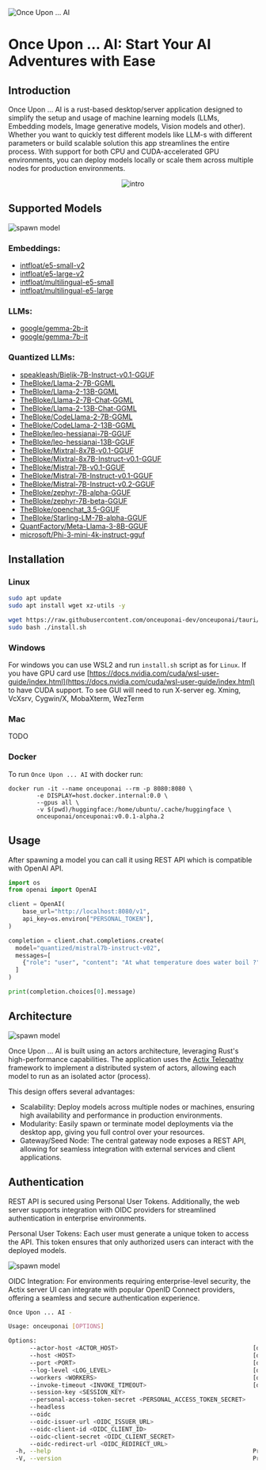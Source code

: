 <img src=".github/splash.png" alt="Once Upon ... AI" />

# Once Upon ... AI: Start Your AI Adventures with Ease

## Introduction

Once Upon ... AI is a rust-based desktop/server application designed to simplify the setup and usage of machine learning models (LLMs, Embedding models, Image generative models, Vision models and other). 
Whether you want to quickly test different models like LLM-s with different parameters or build scalable solution this app streamlines the entire process.
With support for both CPU and CUDA-accelerated GPU environments, you can deploy models locally or scale them across multiple nodes for production environments. 

<p align="center">
    <img src=".github/intro.gif" alt="intro" />
</p>

## Supported Models


<img src=".github/spawn_model.png" alt="spawn model" />

### Embeddings: 
* [intfloat/e5-small-v2](https://huggingface.co/intfloat/e5-small-v2)
* [intfloat/e5-large-v2](https://huggingface.co/intfloat/e5-large-v2)
* [intfloat/multilingual-e5-small](https://huggingface.co/intfloat/multilingual-e5-small)
* [intfloat/multilingual-e5-large](https://huggingface.co/intfloat/multilingual-e5-large)

### LLMs:
* [google/gemma-2b-it](https://huggingface.co/google/gemma-2b-it)
* [google/gemma-7b-it](https://huggingface.co/google/gemma-7b-it)

### Quantized LLMs:
* [speakleash/Bielik-7B-Instruct-v0.1-GGUF](https://huggingface.co/speakleash/Bielik-7B-Instruct-v0.1-GGUF)
* [TheBloke/Llama-2-7B-GGML](https://huggingface.co/TheBloke/Llama-2-7B-GGML)
* [TheBloke/Llama-2-13B-GGML](https://huggingface.co/TheBloke/Llama-2-13B-GGML)
* [TheBloke/Llama-2-7B-Chat-GGML](https://huggingface.co/TheBloke/Llama-2-7B-Chat-GGML)
* [TheBloke/Llama-2-13B-Chat-GGML](https://huggingface.co/TheBloke/Llama-2-13B-Chat-GGML)
* [TheBloke/CodeLlama-2-7B-GGML](https://huggingface.co/TheBloke/CodeLlama-2-7B-GGML)
* [TheBloke/CodeLlama-2-13B-GGML](https://huggingface.co/TheBloke/CodeLlama-2-13B-GGML)
* [TheBloke/leo-hessianai-7B-GGUF](https://huggingface.co/TheBloke/leo-hessianai-7B-GGUF)
* [TheBloke/leo-hessianai-13B-GGUF](https://huggingface.co/TheBloke/leo-hessianai-13B-GGUF)
* [TheBloke/Mixtral-8x7B-v0.1-GGUF](https://huggingface.co/TheBloke/Mixtral-8x7B-v0.1-GGUF)
* [TheBloke/Mixtral-8x7B-Instruct-v0.1-GGUF](https://huggingface.co/TheBloke/Mixtral-8x7B-Instruct-v0.1-GGUF)
* [TheBloke/Mistral-7B-v0.1-GGUF](https://huggingface.co/TheBloke/Mistral-7B-v0.1-GGUF)
* [TheBloke/Mistral-7B-Instruct-v0.1-GGUF](https://huggingface.co/TheBloke/Mistral-7B-Instruct-v0.1-GGUF)
* [TheBloke/Mistral-7B-Instruct-v0.2-GGUF](https://huggingface.co/TheBloke/Mistral-7B-Instruct-v0.2-GGUF)
* [TheBloke/zephyr-7B-alpha-GGUF](https://huggingface.co/TheBloke/zephyr-7B-alpha-GGUF)
* [TheBloke/zephyr-7B-beta-GGUF](https://huggingface.co/TheBloke/zephyr-7B-beta-GGUF)
* [TheBloke/openchat_3.5-GGUF](https://huggingface.co/TheBloke/openchat_3.5-GGUF)
* [TheBloke/Starling-LM-7B-alpha-GGUF](https://huggingface.co/TheBloke/Starling-LM-7B-alpha-GGUF)
* [QuantFactory/Meta-Llama-3-8B-GGUF](https://huggingface.co/QuantFactory/Meta-Llama-3-8B-GGUF)
* [microsoft/Phi-3-mini-4k-instruct-gguf](https://huggingface.co/microsoft/Phi-3-mini-4k-instruct-gguf)

## Installation

### Linux

```bash
sudo apt update
sudo apt install wget xz-utils -y

wget https://raw.githubusercontent.com/onceuponai-dev/onceuponai/tauri/scripts/install.sh
sudo bash ./install.sh
```

### Windows

For windows you can use WSL2 and run `install.sh` script as for `Linux`. 
If you have GPU card use [https://docs.nvidia.com/cuda/wsl-user-guide/index.html](https://docs.nvidia.com/cuda/wsl-user-guide/index.html)
to have CUDA support.
To see GUI will need to run X-server eg. Xming, VcXsrv, Cygwin/X, MobaXterm, WezTerm

### Mac 

TODO

### Docker

To run `Once Upon ... AI` with docker run:
```
docker run -it --name onceuponai --rm -p 8080:8080 \
        -e DISPLAY=host.docker.internal:0.0 \
        --gpus all \
        -v $(pwd)/huggingface:/home/ubuntu/.cache/huggingface \
        onceuponai/onceuponai:v0.0.1-alpha.2
```

## Usage

After spawning a model you can call it using REST API which is compatible with OpenAI API.

```python
import os
from openai import OpenAI

client = OpenAI(
    base_url="http://localhost:8080/v1",
    api_key=os.environ["PERSONAL_TOKEN"],
)

completion = client.chat.completions.create(
  model="quantized/mistral7b-instruct-v02",
  messages=[
    {"role": "user", "content": "At what temperature does water boil ?"}
  ]
)

print(completion.choices[0].message)
```

## Architecture


<img src=".github/architecture_multinode.jpeg" alt="spawn model" />

Once Upon ... AI is built using an actors architecture, leveraging Rust's high-performance capabilities. 
The application uses the [Actix Telepathy](https://github.com/wenig/actix-telepathy) framework to implement a distributed system of actors, 
allowing each model to run as an isolated actor (process). 

This design offers several advantages:
* Scalability: Deploy models across multiple nodes or machines, ensuring high availability and performance in production environments.
* Modularity: Easily spawn or terminate model deployments via the desktop app, giving you full control over your resources.
* Gateway/Seed Node: The central gateway node exposes a REST API, allowing for seamless integration with external services and client applications.

## Authentication

REST API is secured using Personal User Tokens. 
Additionally, the web server supports integration with OIDC providers for streamlined authentication in enterprise environments.

Personal User Tokens: Each user must generate a unique token to access the API. This token ensures that only authorized users can interact with the deployed models.

<img src=".github/personal_token.png" alt="spawn model" />

OIDC Integration: For environments requiring enterprise-level security, the Actix server UI can integrate with popular OpenID Connect providers, offering a seamless and secure authentication experience.

```bash
Once Upon ... AI -

Usage: onceuponai [OPTIONS]

Options:
      --actor-host <ACTOR_HOST>                                      [default: 127.0.0.1:1992]
      --host <HOST>                                                  [default: 0.0.0.0]
      --port <PORT>                                                  [default: 8080]
      --log-level <LOG_LEVEL>                                        [default: info]
      --workers <WORKERS>                                            [default: 0]
      --invoke-timeout <INVOKE_TIMEOUT>                              [default: 60]
      --session-key <SESSION_KEY>
      --personal-access-token-secret <PERSONAL_ACCESS_TOKEN_SECRET>
      --headless
      --oidc
      --oidc-issuer-url <OIDC_ISSUER_URL>
      --oidc-client-id <OIDC_CLIENT_ID>
      --oidc-client-secret <OIDC_CLIENT_SECRET>
      --oidc-redirect-url <OIDC_REDIRECT_URL>
  -h, --help                                                         Print help
  -V, --version                                                      Print version
```



<!--
API Usage Example:

python
Copy code
import requests

# Example API call to interact with a deployed LLM model
response = requests.post(
    "http://localhost:8000/api/v1/generate",
    json={"prompt": "Once upon a time...", "model": "gemma"}
)
print(response.json())
Or use curl:

bash
Copy code
curl -X POST http://localhost:8000/api/v1/generate -H "Authorization: Bearer <TOKEN>" -d '{"prompt": "Once upon a time...", "model": "gemma"}'
Supported Models
"Once Upon ... AI" currently supports the following models:

Embedding Models:
E5
Large Language Models:
Gemma
Llama
Phi
Mistral
Vision Models:
(Add the list of supported Vision models here)
Each model comes pre-configured with appropriate parameters, making it easy to get started without diving into the complexities of setup.

Architecture

Conclusion
Once Upon ... AI is a cutting-edge tool designed to make machine learning more accessible and scalable. Whether you're a developer experimenting on your local machine or deploying complex models in a production environment, this app provides the performance, security, and flexibility you need. Dive into your AI adventures today, and let "Once Upon ... AI" simplify the story of your next project.

-->